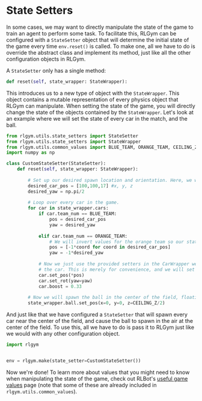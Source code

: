 # State Setters

In some cases, we may want to directly manipulate the state of the game to train an agent to perform some task.
To facilitate this, RLGym can be configured with a `StateSetter` object that will determine the initial state of the game every time `env.reset()` is called.
To make one, all we have to do is override the abstract class and implement its method, just like all the other configuration objects in RLGym.

A `StateSetter` only has a single method:

```python
def reset(self, state_wrapper: StateWrapper):
```

This introduces us to a new type of object with the `StateWrapper`.
This object contains a mutable representation of every physics object that RLGym can manipulate.
When setting the state of the game, you will directly change the state of the objects contained by the `StateWrapper`.
Let's look at an example where we will set the state of every car in the match, and the ball.

```python
from rlgym.utils.state_setters import StateSetter
from rlgym.utils.state_setters import StateWrapper
from rlgym.utils.common_values import BLUE_TEAM, ORANGE_TEAM, CEILING_Z
import numpy as np

class CustomStateSetter(StateSetter):
    def reset(self, state_wrapper: StateWrapper):
    
        # Set up our desired spawn location and orientation. Here, we will only change the yaw, leaving the remaining orientation values unchanged.
        desired_car_pos = [100,100,17] #x, y, z
        desired_yaw = np.pi/2
        
        # Loop over every car in the game.
        for car in state_wrapper.cars:
            if car.team_num == BLUE_TEAM:
                pos = desired_car_pos
                yaw = desired_yaw
                
            elif car.team_num == ORANGE_TEAM:
                # We will invert values for the orange team so our state setter treats both teams in the same way.
                pos = [-1*coord for coord in desired_car_pos]
                yaw = -1*desired_yaw
                
            # Now we just use the provided setters in the CarWrapper we are manipulating to set its state. Note that here we are unpacking the pos array to set the position of 
            # the car. This is merely for convenience, and we will set the x,y,z coordinates directly when we set the state of the ball in a moment.
            car.set_pos(*pos)
            car.set_rot(yaw=yaw)
            car.boost = 0.33
            
        # Now we will spawn the ball in the center of the field, floating in the air.
        state_wrapper.ball.set_pos(x=0, y=0, z=CEILING_Z/2)
```

And just like that we have configured a `StateSetter` that will spawn every car near the center of the field, and cause the ball to spawn in the air at the center of the field.
To use this, all we have to do is pass it to RLGym just like we would with any other configuration object.

```python
import rlgym


env = rlgym.make(state_setter=CustomStateSetter())
```

Now we're done! To learn more about values that you might need to know when manipulating the state of the game, check out RLBot's [useful game values](https://github.com/RLBot/RLBot/wiki/Useful-Game-Values) page (note that some of these are already included in `rlgym.utils.common_values`).
